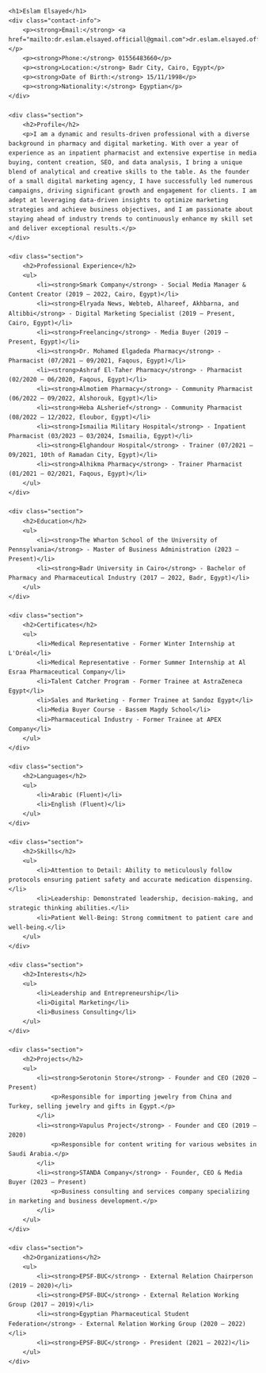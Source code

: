 <!DOCTYPE html>
<html lang="en">
<head>
    <meta charset="UTF-8">
    <meta name="viewport" content="width=device-width, initial-scale=1.0">
    <title>Eslam Elsayed's Resume</title>
    <style>
        body {
            font-family: Arial, sans-serif;
            margin: 20px;
            line-height: 1.6;
        }
        h1, h2, h3 {
            color: #2c3e50;
        }
        ul {
            list-style-type: none;
            padding: 0;
        }
        li {
            margin-bottom: 10px;
        }
        .section {
            margin-bottom: 20px;
        }
        .contact-info {
            font-size: 1.2em;
            margin-bottom: 20px;
        }
        .section-title {
            margin-top: 30px;
        }
    </style>
</head>
<body>

    <h1>Eslam Elsayed</h1>
    <div class="contact-info">
        <p><strong>Email:</strong> <a href="mailto:dr.eslam.elsayed.officiall@gmail.com">dr.eslam.elsayed.officiall@gmail.com</a></p>
        <p><strong>Phone:</strong> 01556483660</p>
        <p><strong>Location:</strong> Badr City, Cairo, Egypt</p>
        <p><strong>Date of Birth:</strong> 15/11/1998</p>
        <p><strong>Nationality:</strong> Egyptian</p>
    </div>

    <div class="section">
        <h2>Profile</h2>
        <p>I am a dynamic and results-driven professional with a diverse background in pharmacy and digital marketing. With over a year of experience as an inpatient pharmacist and extensive expertise in media buying, content creation, SEO, and data analysis, I bring a unique blend of analytical and creative skills to the table. As the founder of a small digital marketing agency, I have successfully led numerous campaigns, driving significant growth and engagement for clients. I am adept at leveraging data-driven insights to optimize marketing strategies and achieve business objectives, and I am passionate about staying ahead of industry trends to continuously enhance my skill set and deliver exceptional results.</p>
    </div>

    <div class="section">
        <h2>Professional Experience</h2>
        <ul>
            <li><strong>Smark Company</strong> - Social Media Manager & Content Creator (2019 – 2022, Cairo, Egypt)</li>
            <li><strong>Elryada News, Webteb, Alhareef, Akhbarna, and Altibbi</strong> - Digital Marketing Specialist (2019 – Present, Cairo, Egypt)</li>
            <li><strong>Freelancing</strong> - Media Buyer (2019 – Present, Egypt)</li>
            <li><strong>Dr. Mohamed Elgadeda Pharmacy</strong> - Pharmacist (07/2021 – 09/2021, Faqous, Egypt)</li>
            <li><strong>Ashraf El-Taher Pharmacy</strong> - Pharmacist (02/2020 – 06/2020, Faqous, Egypt)</li>
            <li><strong>Almotiem Pharmacy</strong> - Community Pharmacist (06/2022 – 09/2022, Alshorouk, Egypt)</li>
            <li><strong>Heba ALsherief</strong> - Community Pharmacist (08/2022 – 12/2022, Eloubor, Egypt)</li>
            <li><strong>Ismailia Military Hospital</strong> - Inpatient Pharmacist (03/2023 – 03/2024, Ismailia, Egypt)</li>
            <li><strong>Elghandour Hospital</strong> - Trainer (07/2021 – 09/2021, 10th of Ramadan City, Egypt)</li>
            <li><strong>Alhikma Pharmacy</strong> - Trainer Pharmacist (01/2021 – 02/2021, Faqous, Egypt)</li>
        </ul>
    </div>

    <div class="section">
        <h2>Education</h2>
        <ul>
            <li><strong>The Wharton School of the University of Pennsylvania</strong> - Master of Business Administration (2023 – Present)</li>
            <li><strong>Badr University in Cairo</strong> - Bachelor of Pharmacy and Pharmaceutical Industry (2017 – 2022, Badr, Egypt)</li>
        </ul>
    </div>

    <div class="section">
        <h2>Certificates</h2>
        <ul>
            <li>Medical Representative - Former Winter Internship at L'Oréal</li>
            <li>Medical Representative - Former Summer Internship at Al Esraa Pharmaceutical Company</li>
            <li>Talent Catcher Program - Former Trainee at AstraZeneca Egypt</li>
            <li>Sales and Marketing - Former Trainee at Sandoz Egypt</li>
            <li>Media Buyer Course - Bassem Magdy School</li>
            <li>Pharmaceutical Industry - Former Trainee at APEX Company</li>
        </ul>
    </div>

    <div class="section">
        <h2>Languages</h2>
        <ul>
            <li>Arabic (Fluent)</li>
            <li>English (Fluent)</li>
        </ul>
    </div>

    <div class="section">
        <h2>Skills</h2>
        <ul>
            <li>Attention to Detail: Ability to meticulously follow protocols ensuring patient safety and accurate medication dispensing.</li>
            <li>Leadership: Demonstrated leadership, decision-making, and strategic thinking abilities.</li>
            <li>Patient Well-Being: Strong commitment to patient care and well-being.</li>
        </ul>
    </div>

    <div class="section">
        <h2>Interests</h2>
        <ul>
            <li>Leadership and Entrepreneurship</li>
            <li>Digital Marketing</li>
            <li>Business Consulting</li>
        </ul>
    </div>

    <div class="section">
        <h2>Projects</h2>
        <ul>
            <li><strong>Serotonin Store</strong> - Founder and CEO (2020 – Present)
                <p>Responsible for importing jewelry from China and Turkey, selling jewelry and gifts in Egypt.</p>
            </li>
            <li><strong>Vapulus Project</strong> - Founder and CEO (2019 – 2020)
                <p>Responsible for content writing for various websites in Saudi Arabia.</p>
            </li>
            <li><strong>STANDA Company</strong> - Founder, CEO & Media Buyer (2023 – Present)
                <p>Business consulting and services company specializing in marketing and business development.</p>
            </li>
        </ul>
    </div>

    <div class="section">
        <h2>Organizations</h2>
        <ul>
            <li><strong>EPSF-BUC</strong> - External Relation Chairperson (2019 – 2020)</li>
            <li><strong>EPSF-BUC</strong> - External Relation Working Group (2017 – 2019)</li>
            <li><strong>Egyptian Pharmaceutical Student Federation</strong> - External Relation Working Group (2020 – 2022)</li>
            <li><strong>EPSF-BUC</strong> - President (2021 – 2022)</li>
        </ul>
    </div>

</body>
</html>
